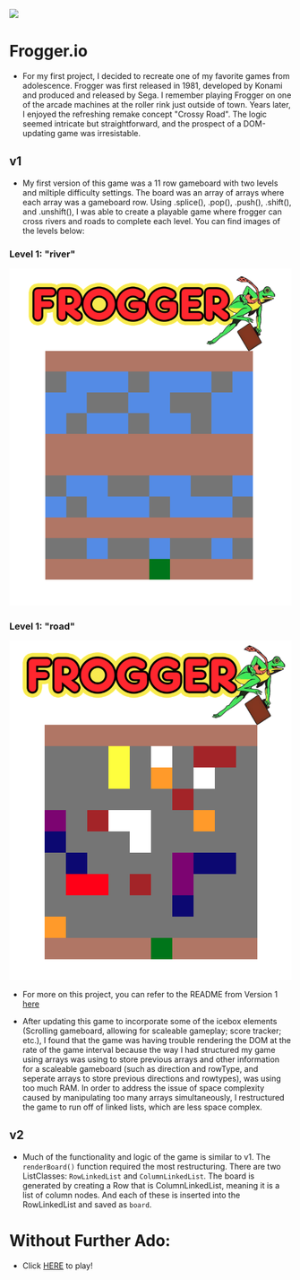 ![](frogger.logo.png)
# Frogger.io
- For my first project, I decided to recreate one of my favorite games from adolescence. Frogger was first released in 1981, developed by Konami and produced and released by Sega. I remember playing Frogger on one of the arcade machines at the roller rink just outside of town. Years later, I enjoyed the refreshing remake concept "Crossy Road". The logic seemed intricate but straightforward, and the prospect of a DOM-updating game was irresistable.

## v1
- My first version of this game was a 11 row gameboard with two levels and miltiple difficulty settings. The board was an array of arrays where each array was a gameboard row. Using .splice(), .pop(), .push(), .shift(), and .unshift(), I was able to create a playable game where frogger can cross rivers and roads to complete each level. You can find images of the levels below:

### Level 1: "river"
![](Figure_2.png)

### Level 1: "road"
![](Figure_2.5.png)

- For more on this project, you can refer to the README from Version 1 [here](https://github.com/m-j-terry/unit-1-project/tree/v1/READMEfiles)

- After updating this game to incorporate some of the icebox elements (Scrolling gameboard, allowing for scaleable gameplay; score tracker; etc.), I found that the game was having trouble rendering the DOM at the rate of the game interval because the way I had structured my game using arrays was using to store previous arrays and other information for a scaleable gameboard (such as direction and rowType, and seperate arrays to store previous directions and rowtypes), was using too much RAM. In order to address the issue of space complexity caused by manipulating too many arrays simultaneously, I restructured the game to run off of linked lists, which are less space complex.

## v2
- Much of the functionality and logic of the game is similar to v1. The `renderBoard()` function required the most restructuring. There are two ListClasses: `RowLinkedList` and `ColumnLinkedList`. The board is generated by creating a Row that is ColumnLinkedList, meaning it is a list of column nodes. And each of these is inserted into the RowLinkedList and saved as `board`.

# Without Further Ado:
- Click [HERE](https://m-j-terry.github.io/unit-1-project/) to play!
